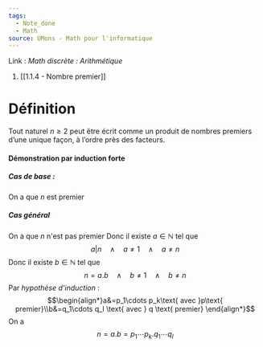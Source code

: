 ```yaml
---
tags:
  - Note_done
  - Math
source: UMons - Math pour l'informatique
---
```


Link : 
_Math discrète : Arithmétique_

1. [[1.1.4 - Nombre premier]]
# Définition
Tout naturel $n ≥ 2$ peut être écrit comme un produit de nombres premiers d’une unique façon, à l’ordre près des facteurs.

#### Démonstration par induction forte
##### Cas de base :
On a que $n$ est premier
##### Cas général
On a que $n$ n'est pas premier
Donc il existe $a\in\mathbb{N}$ tel que $$a|n\quad\wedge\quad a\neq1 \quad\wedge\quad a\neq n$$
Donc il existe $b\in\mathbb{N}$ tel que $$n=a.b\quad\wedge\quad b\neq1\quad\wedge\quad b\neq n$$
Par _hypothèse d'induction_ : $$\begin{align*}a&=p_1\cdots p_k\text{ avec }p\text{ premier}\\b&=q_1\cdots q_l \text{ avec } q \text{ premier} \end{align*}$$
On a $$n=a.b=p_1\cdots p_k.q_1\cdots q_l$$
